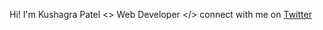 Hi! I'm Kushagra Patel
<> Web Developer </>
connect with me on [Twitter](https://twitter.com/kushagra_OG)
